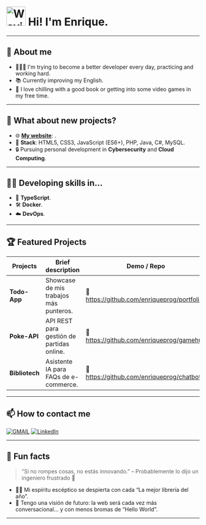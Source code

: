# <img width="50" height="50" alt="Waving Hand" src="https://github.com/user-attachments/assets/3d7cdc96-cd9a-4c4f-acf5-6cadbf133589" /> Hi! I'm Enrique.

---

## 🙂 About me

- 👩🏻‍💻 I'm trying to become a better developer every day, practicing and working hard.
- 📚 Currently improving my English.
- 🍃 I love chilling with a good book or getting into some video games in my free time.

---

## 🎯 What about new projects?

- 🌐 **[My website](https://tu-dominio.com)**:  .
- 🔧 **Stack**: HTML5, CSS3, JavaScript (ES6+), PHP, Java, C#, MySQL.
- 🔒 Pursuing personal development in **Cybersecurity** and **Cloud Computing**.

---

## ✍🏻 Developing skills in...

- 📘 **TypeScript**.
- 🛠️ **Docker**.
- ☁️ **DevOps**.

---

## 🏆 Featured Projects

| Projects       | Brief description                           | Demo / Repo                           |
| -------------- | ------------------------------------------- | ------------------------------------- |
| **Todo-App**   | Showcase de mis trabajos más punteros.      | 🔗 https://github.com/enriqueprog/portfolio |
| **Poke-API**   | API REST para gestión de partidas online.   | 🔗 https://github.com/enriqueprog/gamehub   |
| **Bibliotech** | Asistente IA para FAQs de e-commerce.       | 🔗 https://github.com/enriqueprog/chatbot   |

---

## 📫 How to contact me

[![GMAIL](https://img.shields.io/badge/GMAIL-meidrals.desarrollo%40gmail.com-%23CE3C2F)](mailto:meidrals.desarrollo@gmail.com)
[![LinkedIn](https://img.shields.io/badge/LinkedIn-Enrique%20Madrid%20L%C3%B3pez-%230A66C2)](https://www.linkedin.com/in/enrique-madrid-lopez)

---

## 💬 Fun facts

> “Si no rompes cosas, no estás innovando.” – Probablemente lo dijo un ingeniero frustrado 🤔

- 🤷‍♂️ Mi espíritu escéptico se despierta con cada “La mejor librería del año”.  
- 🔮 Tengo una visión de futuro: la web será cada vez más conversacional… y con menos bromas de “Hello World”.

---
